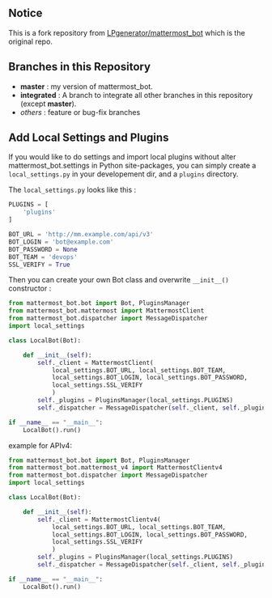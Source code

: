 ## Notice

This is a fork repository from [LPgenerator/mattermost_bot](https://github.com/LPgenerator/mattermost_bot) which is the original repo.

## Branches in this Repository

 * **master** : my version of mattermost_bot.
 * **integrated** : A branch to integrate all other branches in this repository (except **master**).
 * *others* : feature or bug-fix branches

## Add Local Settings and Plugins

If you would like to do settings and import local plugins without alter mattermost_bot.settings in Python site-packages, you can simply create a `local_settings.py` in your developement dir, and a `plugins` directory.

The `local_settings.py` looks like this :

```python
PLUGINS = [
    'plugins'
]

BOT_URL = 'http://mm.example.com/api/v3'
BOT_LOGIN = 'bot@example.com'
BOT_PASSWORD = None
BOT_TEAM = 'devops'
SSL_VERIFY = True
```

Then you can create your own Bot class and overwrite `__init__()` constructor :

```python
from mattermost_bot.bot import Bot, PluginsManager
from mattermost_bot.mattermost import MattermostClient
from mattermost_bot.dispatcher import MessageDispatcher
import local_settings

class LocalBot(Bot):

    def __init__(self):
        self._client = MattermostClient(
            local_settings.BOT_URL, local_settings.BOT_TEAM,
            local_settings.BOT_LOGIN, local_settings.BOT_PASSWORD,
            local_settings.SSL_VERIFY
            )
        self._plugins = PluginsManager(local_settings.PLUGINS)
        self._dispatcher = MessageDispatcher(self._client, self._plugins)

if __name__ == "__main__":
    LocalBot().run()
```

example for APIv4:

```python
from mattermost_bot.bot import Bot, PluginsManager
from mattermost_bot.mattermost_v4 import MattermostClientv4
from mattermost_bot.dispatcher import MessageDispatcher
import local_settings

class LocalBot(Bot):

    def __init__(self):
        self._client = MattermostClientv4(
            local_settings.BOT_URL, local_settings.BOT_TEAM,
            local_settings.BOT_LOGIN, local_settings.BOT_PASSWORD,
            local_settings.SSL_VERIFY
            )
        self._plugins = PluginsManager(local_settings.PLUGINS)
        self._dispatcher = MessageDispatcher(self._client, self._plugins)

if __name__ == "__main__":
    LocalBot().run()
```

